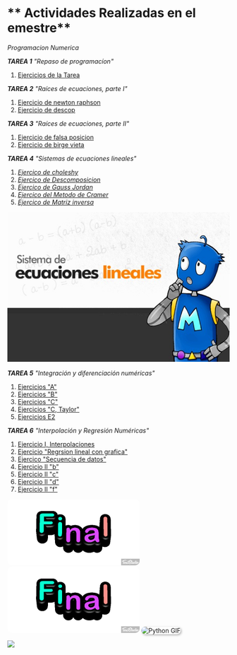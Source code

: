 # ** Actividades Realizadas en el emestre**

 _Programacion Numerica_

**_TAREA 1_**
_"Repaso de programacíon"_
1. [Ejercicios de la Tarea](https://github.com/NestorHB20/Proyecto_Final/blob/main/PN%20Tarea%201.py)

**_TAREA 2_**
_"Raíces de ecuaciones, parte I"_
1. [Ejercicio de newton raphson](https://github.com/NestorHB20/Proyecto_Final/blob/main/newtonraphson%20(1).fig)
2. [Ejercicio de descop](https://github.com/NestorHB20/Proyecto_Final/blob/main/descop%20(1).fig)

**_TAREA 3_**
_"Raíces de ecuaciones, parte II"_
1. [Ejercicio de falsa posicion](https://github.com/NestorHB20/Proyecto_Final/blob/main/MetFP%20(1).mlx)
2. [Ejercicio de birge vieta](https://github.com/NestorHB20/Proyecto_Final/blob/main/MetBV%20(1).mlx)

**_TAREA 4_**
_"Sistemas de ecuaciones lineales"_
1. [_Ejercico de choleshy_](https://github.com/NestorHB20/Proyecto_Final/blob/main/Choleshy.py)
2. [_Ejercico de Descomposicion_](https://github.com/NestorHB20/Proyecto_Final/blob/main/Descomposicion%20Lu.py)
3. [_Ejercico de Gauss Jordan_](https://github.com/NestorHB20/Proyecto_Final/blob/main/GaussJordan.py)
4. [_Ejercico del Metodo de Cramer_](https://github.com/NestorHB20/Proyecto_Final/blob/main/MD%20cramer.py)
5. [_Ejercico de Matriz inversa_](https://github.com/NestorHB20/Proyecto_Final/blob/main/Matriz%20inversa.py)

![](https://github.com/NestorHB20/Proyecto_Final/blob/main/imagen%20L.jpg)

**_TAREA 5_**
_"Integración y diferenciación numéricas"_
1. [Ejercicios "A"](https://github.com/NestorHB20/Proyecto_Final/blob/main/Tarea5A.py)
2. [Ejercicios "B"](https://github.com/NestorHB20/Proyecto_Final/blob/44c5751f77d91ef1178d5c055e7549a924c7048c/Tarea5B.py)
3. [Ejercicios "C"](https://github.com/NestorHB20/Proyecto_Final/blob/44c5751f77d91ef1178d5c055e7549a924c7048c/Tarea5C.py)
4. [Ejercicios "C, Taylor"](https://github.com/NestorHB20/Proyecto_Final/blob/44c5751f77d91ef1178d5c055e7549a924c7048c/Tarea5CTaylor.py)
5. [Ejercicios E2](https://github.com/NestorHB20/Proyecto_Final/blob/44c5751f77d91ef1178d5c055e7549a924c7048c/Tarea5E2.py)

**_TAREA 6_**
_"Interpolación y Regresión Numéricas"_
1. [Ejercicio I, Interpolaciones](https://github.com/NestorHB20/Proyecto_Final/blob/main/Ejercicio%20I%2C%20Interpolaciones.py)
2. [Ejercicio "Regrsion lineal con grafica"](https://github.com/NestorHB20/Proyecto_Final/blob/main/Regresion%20Lineal%20y%20grafica.py)
3. [Ejercico "Secuencia de datos"](https://github.com/NestorHB20/Proyecto_Final/blob/main/Secuencia%20de%20datos.py)
4. [Ejercicio II "b"](https://github.com/NestorHB20/Proyecto_Final/blob/main/Ejercicio%20II%20%22b%22.py)
5. [Ejercicio II "c"](https://github.com/NestorHB20/Proyecto_Final/blob/main/Ejercicio%20II%20%22c%22.py)
6. [Ejercicio II "d"](https://github.com/NestorHB20/Proyecto_Final/blob/main/Ejercicio%20II%20%22d%22.py)
7. [Ejercicio II "f"](https://github.com/NestorHB20/Proyecto_Final/blob/main/Ejercicio%20II%20%22f%22.py)


<img src="https://github.com/NestorHB20/Proyecto_Final/blob/main/Final.gif" width="300" style="border-radius:10px;">

<img src="https://raw.githubusercontent.com/NestorHB20/Proyecto_Final/main/Final.gif" width="300" style="border-radius:10px;">

<img src="https://c.tenor.com/Oi6lRUeRUbAAAAAC/tenor.gif" width="300" style="border-radius:10px; box-shadow: 2px 2px 5px rgba(0,0,0,0.3);" alt="Python GIF"/>

![](https://i0.wp.com/tvaztecaguate.com/wp-content/uploads/2024/04/mapache-pedro.gif?resize=374%2C374&ssl=1)

